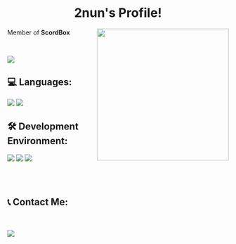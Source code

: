 <center><h1>2nun's Profile!</h1></center>

<a href="https://2nun.netlify.app/"><img src="https://cdn.discordapp.com/attachments/913407821335367721/950314584156291072/56aace927a66f087.png" width="300" align="right"></a>

<p>Member of <strong>ScordBox</strong></p>

<br>

<a href="https://open.spotify.com/artist/6OwKE9Ez6ALxpTaKcT5ayv?si=COqUWzrLTo6fTP1d9HXJqg"><img src="https://img.shields.io/badge/-AKMU is LOVE (It most be LOVE)-000000?style=flat&logo=spotify"/></a>

<h2><strong>💻 Languages: </strong></h2>
<a href="https://developer.mozilla.org/en/docs/Web/JavaScript"><img src="https://img.shields.io/badge/-JavaScript-BD9800?style=flat&logo=javascript"/></a>
<a href="https://skunity.com/"><img src="https://img.shields.io/badge/-Skript-474747?style=flat&logo=Minecraft"/></a>

<h2><strong>🛠️ Development Environment: </strong></h2>
<a href="https://www.apple.com/kr/macos/monterey/"><img src="https://img.shields.io/badge/-MacOS-000000?style=flat&logo=apple"/></a>
<a href="https://code.visualstudio.com/"><img src="https://img.shields.io/badge/-Visual Studio Code-213c60?style=flat&logo=visualstudiocode"/></a>
<a href="https://nodejs.org/"><img src="https://img.shields.io/badge/-Node.js-4a7558?style=flat&logo=node.js"/></a>

<br><br>

<h2><strong>📞 Contact Me: </strong></h2>

<br><br>
<a href="https://discord.com/users/888619812677386260"><img align="left" src="https://lanyard.cnrad.dev/api/888619812677386260?bg=2E3440&animated=true&hideBadges=true&borderRadius=10px&idleMessage=Hello Guys 👶"/></a>
